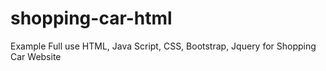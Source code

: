 # shopping-car-html
Example Full use HTML, Java Script, CSS, Bootstrap, Jquery for Shopping Car Website
